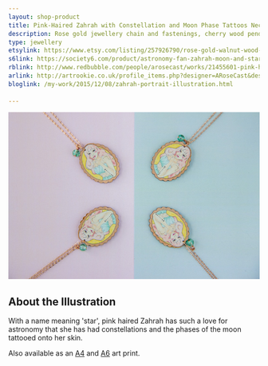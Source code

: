 ```yaml
---
layout: shop-product
title: Pink-Haired Zahrah with Constellation and Moon Phase Tattoos Necklace
description: Rose gold jewellery chain and fastenings, cherry wood pendant printed with a watercolour illustration with protective gloss seal. Hand assembled with a green decorative bead.
type: jewellery
etsylink: https://www.etsy.com/listing/257926790/rose-gold-walnut-wood-pendant-necklace
s6link: https://society6.com/product/astronomy-fan-zahrah-moon-and-star_print#1=45
rblink: http://www.redbubble.com/people/arosecast/works/21455601-pink-haired-astronomy-fan-zahrah-with-moon-and-star-tattoos
arlink: http://artrookie.co.uk/profile_items.php?designer=ARoseCast&design=7832
bloglink: /my-work/2015/12/08/zahrah-portrait-illustration.html

---
```


<div class="carosel">
    <img src="/assets/shop/zahrah-tattoo-rose-gold-wooden-necklace.jpg" alt="Rose Gold and Wooden Pendant Necklace with a printed illustration of Pink-Haired Zahrah with Constellation and Moon Phase Tattoos, hand-made by A Rose Cast" title="Rose Gold and Wooden Pendant Necklace with a printed illustration of Pink-Haired Zahrah with Constellation and Moon Phase Tattoos, hand-made by @arosecast">
</div>

<h2>About the Illustration</h2>
With a name meaning 'star', pink haired Zahrah has such a love for astronomy that she has had constellations and the phases of the moon tattooed onto her skin.

Also available as an [A4](/shop/pink-zahrah-a4-art-print.html) and [A6]() art print. 